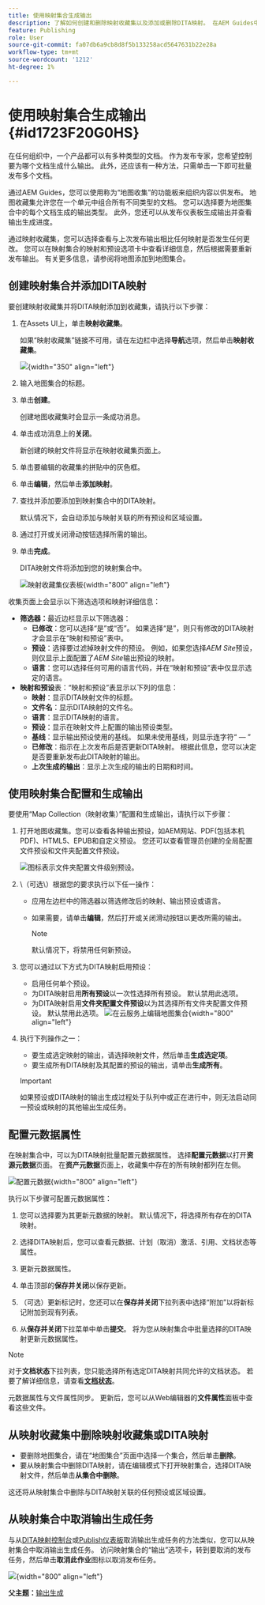 ```yaml
---
title: 使用映射集合生成输出
description: 了解如何创建和删除映射收藏集以及添加或删除DITA映射。 在AEM Guides中，通过映射集合配置、生成和取消输出生成任务。
feature: Publishing
role: User
source-git-commit: fa07db6a9cb8d8f5b133258acd5647631b22e28a
workflow-type: tm+mt
source-wordcount: '1212'
ht-degree: 1%

---
```


# 使用映射集合生成输出 {#id1723F20G0HS}

在任何组织中，一个产品都可以有多种类型的文档。 作为发布专家，您希望控制要为哪个文档生成什么输出。 此外，还应该有一种方法，只需单击一下即可批量发布多个文档。

通过AEM Guides，您可以使用称为“地图收集”的功能板来组织内容以供发布。 地图收藏集允许您在一个单元中组合所有不同类型的文档。 您可以选择要为地图集合中的每个文档生成的输出类型。 此外，您还可以从发布仪表板生成输出并查看输出生成进度。

通过映射收藏集，您可以选择查看与上次发布输出相比任何映射是否发生任何更改。 您可以在映射集合的映射和预设选项卡中查看详细信息，然后根据需要重新发布输出。 有关更多信息，请参阅将地图添加到地图集合。

## 创建映射集合并添加DITA映射

要创建映射收藏集并将DITA映射添加到收藏集，请执行以下步骤：

1. 在Assets UI上，单击&#x200B;**映射收藏集**。

   如果“映射收藏集”链接不可用，请在左边栏中选择&#x200B;**导航**&#x200B;选项，然后单击&#x200B;**映射收藏集**。

   ![](images/access-map-collection-left-rail.png){width="350" align="left"}

1. 输入地图集合的标题。
1. 单击&#x200B;**创建**。

   创建地图收藏集时会显示一条成功消息。

1. 单击成功消息上的&#x200B;**关闭**。

   新创建的映射文件将显示在映射收藏集页面上。

1. 单击要编辑的收藏集的拼贴中的灰色框。
1. 单击&#x200B;**编辑**，然后单击&#x200B;**添加映射**。
1. 查找并添加要添加到映射集合中的DITA映射。

   默认情况下，会自动添加与映射关联的所有预设和区域设置。

1. 通过打开或关闭滑动按钮选择所需的输出。
1. 单击&#x200B;**完成**。

   DITA映射文件将添加到您的映射集合中。

   ![映射收藏集仪表板](./images/map-collection-dashboard.png){width="800" align="left"}

收集页面上会显示以下筛选选项和映射详细信息：

- **筛选器：**&#x200B;最近边栏显示以下筛选器：
   - **已修改**：您可以选择“是”或“否”。 如果选择“是”，则只有修改的DITA映射才会显示在“映射和预设”表中。
   - **预设**：选择要过滤掉映射文件的预设。 例如，如果您选择&#x200B;*AEM Site*&#x200B;预设，则仅显示上面配置了&#x200B;*AEM Site*&#x200B;输出预设的映射。
   - **语言**：您可以选择任何可用的语言代码，并在“映射和预设”表中仅显示选定的语言。
- **映射和预设**&#x200B;表：“映射和预设”表显示以下列的信息：
   - **映射**：显示DITA映射文件的标题。
   - **文件名**：显示DITA映射的文件名。
   - **语言**：显示DITA映射的语言。
   - **预设**：显示在映射文件上配置的输出预设类型。
   - **基线**：显示输出预设使用的基线。  如果未使用基线，则显示连字符“ — ”
   - **已修改**：指示在上次发布后是否更新DITA映射。 根据此信息，您可以决定是否要重新发布此DITA映射的输出。
   - **上次生成的输出**：显示上次生成的输出的日期和时间。

## 使用映射集合配置和生成输出

要使用“Map Collection（映射收集）”配置和生成输出，请执行以下步骤：

1. 打开地图收藏集。您可以查看各种输出预设，如AEM网站、PDF(包括本机PDF)、HTML5、EPUB和自定义预设。 您还可以查看管理员创建的全局配置文件预设和文件夹配置文件预设。

   ![](images/global-preset-icon.svg)图标表示文件夹配置文件级别预设。
1. \（可选\）根据您的要求执行以下任一操作：
   - 应用左边栏中的筛选器以筛选修改后的映射、输出预设或语言。
   - 如果需要，请单击&#x200B;**编辑**，然后打开或关闭滑动按钮以更改所需的输出。



     >[!NOTE]
     >  
     > 默认情况下，将禁用任何新预设。

1. 您可以通过以下方式为DITA映射启用预设：

   - 启用任何单个预设。
   - 为DITA映射启用&#x200B;**所有预设**&#x200B;以一次性选择所有预设。 默认禁用此选项。
   - 为DITA映射启用&#x200B;**文件夹配置文件预设**以为其选择所有文件夹配置文件预设。 默认禁用此选项。
     ![在云服务上编辑地图集合](images/edit-map-collection-cs.png){width="800" align="left"}



1. 执行下列操作之一：

   - 要生成选定映射的输出，请选择映射文件，然后单击&#x200B;**生成选定项**。
   - 要生成所有DITA映射及其配置的预设的输出，请单击&#x200B;**生成所有**。

   >[!IMPORTANT]
   >
   > 如果预设或DITA映射的输出生成过程处于队列中或正在进行中，则无法启动同一预设或映射的其他输出生成任务。

## 配置元数据属性

在映射集合中，可以为DITA映射批量配置元数据属性。 选择&#x200B;**配置元数据**&#x200B;以打开&#x200B;**资源元数据**&#x200B;页面。 在&#x200B;**资产元数据**&#x200B;页面上，收藏集中存在的所有映射都列在左侧。

![配置元数据](images/map-collection-asset-metadata.png){width="800" align="left"}

执行以下步骤可配置元数据属性：

1. 您可以选择要为其更新元数据的映射。 默认情况下，将选择所有存在的DITA映射。

1. 选择DITA映射后，您可以查看元数据、计划（取消）激活、引用、文档状态等属性。

1. 更新元数据属性。

1. 单击顶部的&#x200B;**保存并关闭**&#x200B;以保存更新。
1. （可选）更新标记时，您还可以在&#x200B;**保存并关闭**&#x200B;下拉列表中选择“附加”以将新标记附加到现有列表。
1. 从&#x200B;**保存并关闭**&#x200B;下拉菜单中单击&#x200B;**提交**。
将为您从映射集合中批量选择的DITA映射更新元数据属性。

>[!NOTE]
> 
>对于&#x200B;**文档状态**&#x200B;下拉列表，您只能选择所有选定DITA映射共同允许的文档状态。 若要了解详细信息，请查看&#x200B;[**文档状态**](./web-editor-document-states.md)。

元数据属性与文件属性同步。 更新后，您可以从Web编辑器的&#x200B;**文件属性**&#x200B;面板中查看这些文件。



## 从映射收藏集中删除映射收藏集或DITA映射

- 要删除地图集合，请在“地图集合”页面中选择一个集合，然后单击&#x200B;**删除**。
- 要从映射集合中删除DITA映射，请在编辑模式下打开映射集合，选择DITA映射文件，然后单击&#x200B;**从集合中删除**。

这还将从映射集合中删除与DITA映射关联的任何预设或区域设置。


## 从映射集合中取消输出生成任务

与从[DITA映射控制台](generate-output-for-a-dita-map.md#id2061H100T5Z)或[Publish仪表板](generate-output-publish-dashboard.md#)取消输出生成任务的方法类似，您可以从映射集合中取消输出生成任务。 访问映射集合的“输出”选项卡，转到要取消的发布任务，然后单击&#x200B;**取消此作业**&#x200B;图标以取消发布任务。

![](images/cancel-publish-task-map-collection.png){width="800" align="left"}

**父主题：**[&#x200B;输出生成](generate-output.md)
